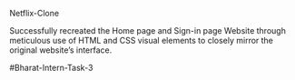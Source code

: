 Netflix-Clone

Successfully recreated the Home page and Sign-in page Website through meticulous use of HTML and CSS visual elements to closely mirror the original website’s interface.

#Bharat-Intern-Task-3
